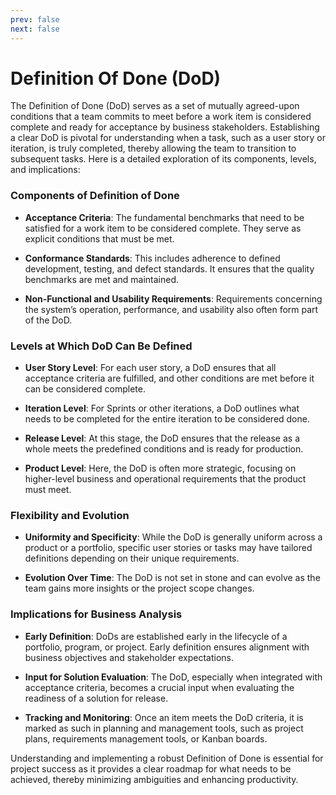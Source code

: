 ```yaml
---
prev: false
next: false
---
```


# Definition Of Done (DoD)

The Definition of Done (DoD) serves as a set of mutually agreed-upon conditions that a team commits to meet before a work item is considered complete and ready for acceptance by business stakeholders. Establishing a clear DoD is pivotal for understanding when a task, such as a user story or iteration, is truly completed, thereby allowing the team to transition to subsequent tasks. Here is a detailed exploration of its components, levels, and implications:

### Components of Definition of Done

- **Acceptance Criteria**: The fundamental benchmarks that need to be satisfied for a work item to be considered complete. They serve as explicit conditions that must be met.

- **Conformance Standards**: This includes adherence to defined development, testing, and defect standards. It ensures that the quality benchmarks are met and maintained.

- **Non-Functional and Usability Requirements**: Requirements concerning the system’s operation, performance, and usability also often form part of the DoD.

### Levels at Which DoD Can Be Defined

- **User Story Level**: For each user story, a DoD ensures that all acceptance criteria are fulfilled, and other conditions are met before it can be considered complete.

- **Iteration Level**: For Sprints or other iterations, a DoD outlines what needs to be completed for the entire iteration to be considered done.

- **Release Level**: At this stage, the DoD ensures that the release as a whole meets the predefined conditions and is ready for production.

- **Product Level**: Here, the DoD is often more strategic, focusing on higher-level business and operational requirements that the product must meet.

### Flexibility and Evolution

- **Uniformity and Specificity**: While the DoD is generally uniform across a product or a portfolio, specific user stories or tasks may have tailored definitions depending on their unique requirements.

- **Evolution Over Time**: The DoD is not set in stone and can evolve as the team gains more insights or the project scope changes.

### Implications for Business Analysis

- **Early Definition**: DoDs are established early in the lifecycle of a portfolio, program, or project. Early definition ensures alignment with business objectives and stakeholder expectations.

- **Input for Solution Evaluation**: The DoD, especially when integrated with acceptance criteria, becomes a crucial input when evaluating the readiness of a solution for release.

- **Tracking and Monitoring**: Once an item meets the DoD criteria, it is marked as such in planning and management tools, such as project plans, requirements management tools, or Kanban boards.

Understanding and implementing a robust Definition of Done is essential for project success as it provides a clear roadmap for what needs to be achieved, thereby minimizing ambiguities and enhancing productivity.
